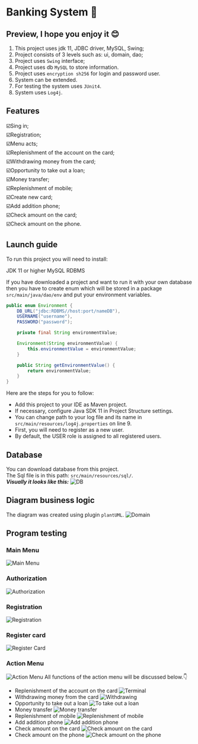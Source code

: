 # Banking System 🏦

## Preview, I hope you enjoy it 😊
1. This project uses jdk 11, JDBC driver, MySQL, Swing;
2. Project consists of 3 levels such as: ui, domain, dao;
3. Project uses `Swing` interface;
4. Project uses db `MySQL` to store information.
5. Project uses `encryption sh256` for login and password user.
6. System can be extended.
7. For testing the system uses `JUnit4`.
8. System uses `Log4j`.

## Features
☑️Sing in;
<br>☑️Registration;
<br>☑️Menu acts;
<br>☑️Replenishment of the account on the card;
<br>☑️Withdrawing money from the card;
<br>☑️Opportunity to take out a loan;
<br>☑️Money transfer;
<br>☑️Replenishment of mobile;
<br>☑️Create new card;
<br>☑️Add addition phone;
<br>☑️Check amount on the card;
<br>☑️Check amount on the phone.

## Launch guide
To run this project you will need to install:

JDK 11 or higher
MySQL RDBMS

If you have downloaded a project and want to run it with your own database then you have to create enum which will be stored in a package `src/main/java/dao/env` and put your environment variables.
```java
public enum Environment {
    DB_URL("jdbc:RDBMS//host:port/nameDB"),
    USERNAME("username"),
    PASSWORD("password");

    private final String environmentValue;

    Environment(String environmentValue) {
        this.environmentValue = environmentValue;
    }

    public String getEnvironmentValue() {
        return environmentValue;
    }
}
```

Here are the steps for you to follow:

- Add this project to your IDE as Maven project.
- If necessary, configure Java SDK 11 in Project Structure settings.
- You can change path to your log file and  its name in `src/main/resources/log4j.properties` on line 9.
- First, you will need to register as a new user.
- By default, the USER role is assigned to all registered users.

## Database
You can download database from this project. 
<br>The Sql file is in this path: `src/main/resources/sql/`.
<br><i><b>Visually it looks like this:</b></i>
![DB](src/main/resources/img_for_readme/database.png)

## Diagram business logic
The diagram was created using plugin `plantUML`.
![Domain](src/main/resources/img_for_readme/domain.png)

## Program testing
### Main Menu
![Main Menu](src/main/resources/img_for_readme/main_menu.png)
### Authorization
![Authorization](src/main/resources/img_for_readme/auth.png)
### Registration
![Registration](src/main/resources/img_for_readme/registration.png)
### Register card
![Register Card](src/main/resources/img_for_readme/register_card.png)
### Action Menu
![Action Menu](src/main/resources/img_for_readme/action_menu.png)
All functions of the action menu will be discussed below.👇
- Replenishment of the account on the card
![Terminal](src/main/resources/img_for_readme/terminal.png)
- Withdrawing money from the card
![Withdrawing](src/main/resources/img_for_readme/withdrawing.png)
- Opportunity to take out a loan
![To take out a loan](src/main/resources/img_for_readme/loan.png)
- Money transfer
![Money transfer](src/main/resources/img_for_readme/transfer.png)
- Replenishment of mobile
![Replenishment of mobile](src/main/resources/img_for_readme/replenishment_phone.png)
- Add addition phone
![Add addition phone](src/main/resources/img_for_readme/addition_phone.png)
- Check amount on the card
![Check amount on the card](src/main/resources/img_for_readme/amount_card.png)
- Check amount on the phone
![Check amount on the phone](src/main/resources/img_for_readme/amount_phone.png)

